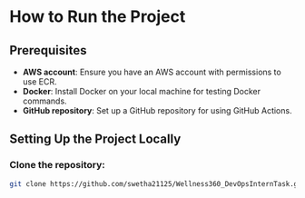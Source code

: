 # How to Run the Project

## Prerequisites
- **AWS account**: Ensure you have an AWS account with permissions to use ECR.
- **Docker**: Install Docker on your local machine for testing Docker commands.
- **GitHub repository**: Set up a GitHub repository for using GitHub Actions.

## Setting Up the Project Locally

### Clone the repository:
```bash
git clone https://github.com/swetha21125/Wellness360_DevOpsInternTask.git
